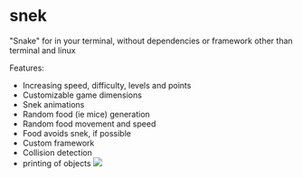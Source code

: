 # snek
"Snake" for in your terminal, without dependencies or framework other than terminal and linux

Features:
- Increasing speed, difficulty, levels and points
- Customizable game dimensions
- Snek animations
- Random food (ie mice) generation 
- Random food movement and speed
- Food avoids snek, if possible
- Custom framework 
 - Collision detection
 - printing of objects
![](http://www.geenbs.nl/images/Snek_preview.gif)
